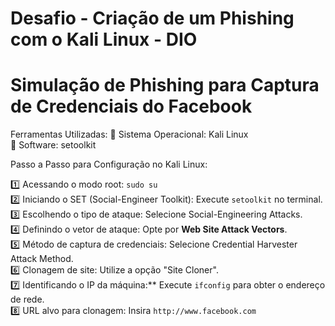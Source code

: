 # Desafio - Criação de um Phishing com o Kali Linux - DIO 

# Simulação de Phishing para Captura de Credenciais do Facebook  

Ferramentas Utilizadas: 
🔹 Sistema Operacional: Kali Linux  
🔹 Software: setoolkit  

Passo a Passo para Configuração no Kali Linux:

1️⃣ Acessando o modo root: `sudo su`  
2️⃣ Iniciando o SET (Social-Engineer Toolkit): Execute `setoolkit` no terminal.  
3️⃣ Escolhendo o tipo de ataque: Selecione Social-Engineering Attacks.  
4️⃣ Definindo o vetor de ataque: Opte por **Web Site Attack Vectors**.  
5️⃣ Método de captura de credenciais: Selecione Credential Harvester Attack Method.  
6️⃣ Clonagem de site: Utilize a opção "Site Cloner".  
7️⃣ Identificando o IP da máquina:** Execute `ifconfig` para obter o endereço de rede.  
8️⃣ URL alvo para clonagem: Insira `http://www.facebook.com` 
